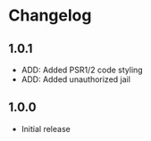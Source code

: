 # Changelog

## 1.0.1

- ADD: Added PSR1/2 code styling
- ADD: Added unauthorized jail

## 1.0.0
- Initial release